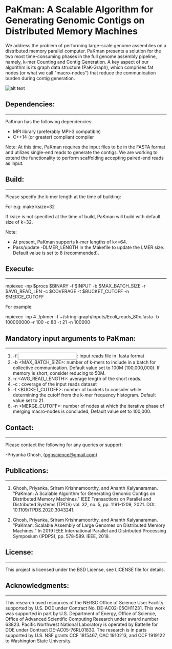# PaKman: A Scalable Algorithm for Generating Genomic Contigs on Distributed Memory Machines

We address the problem of performing large-scale genome assemblies on a distributed memory parallel computer.
PaKman presents a solution for the two most time-consuming phases in the full genome assembly pipeline, namely, k-mer Counting and
Contig Generation. A key aspect of our algorithm is its graph data structure (PaK-Graph), which comprises fat nodes (or what we call
"macro-nodes") that reduce the communication burden during contig generation.

![alt text](https://github.com/pnnl/pakman/blob/master/img/PaKman_schema.png?raw=true)

## Dependencies:
----------------
PaKman has the following dependencies:
* MPI library (preferably MPI-3 compatible)
* C++14 (or greater) compliant compiler


Note: 
At this time, PaKman requires the input files to be in the FASTA format and utilizes single-end reads to generate the contigs. 
We are working to extend the functionality to  perform scaffolding accepting paired-end reads as input. 


## Build: 
----------------
Please specify the k-mer length at the time of building:

For e.g: make ksize=32

If ksize is not specified at the time of build, PaKman will build with default size of k=32.

Note:
* At present, PaKman supports k-mer lengths of k<=64.
* Pass/update -DLMER_LENGTH in the Makefile to update the LMER size. Default value is set to 8 (recommended).


## Execute:
----------------
mpiexec -np $procs $BINARY -f $INPUT -b $MAX_BATCH_SIZE -r $AVG_READ_LEN -c $COVERAGE -t $BUCKET_CUTOFF -n $MERGE_CUTOFF

For example:

mpiexec -np 4 ./pkmer -f ~/string-graph/inputs/Ecoli_reads_80x.fasta -b 100000000 -r 100 -c 80 -t 21 -n 100000

## Mandatory input arguments to PaKman:
------------------------------
1. -f <INPUT>: input reads file in .fasta format
2. -b <MAX_BATCH_SIZE>: number of k-mers to include in a batch for collective communication. Default value set to 100M (100,000,000). If memory is short, consider reducing to 50M.
3. -r <AVG_READ_LENGTH>: average length of the short reads.
4. -c <COVERAGE>: coverage of the input reads dataset
5. -t <BUCKET_CUTOFF>: number of buckets to consider while determining the cutoff from the k-mer frequency histogram. Default value set to 21.
6. -n <MERGE_CUTOFF>: number of nodes at which the iterative phase of merging macro-nodes is concluded, Default value set to 100,000.

## Contact:
---------
Please contact the following for any queries or support:

-Priyanka Ghosh, (pghscience@gmail.com)


## Publications:
---------------
1) Ghosh, Priyanka, Sriram Krishnamoorthy, and Ananth Kalyanaraman. "PaKman: A Scalable Algorithm for Generating Genomic Contigs on Distributed Memory Machines." IEEE Transactions on Parallel and Distributed Systems (TPDS) vol. 32, no. 5, pp. 1191-1209, 2021. DOI: 10.1109/TPDS.2020.3043241. 

2) Ghosh, Priyanka, Sriram Krishnamoorthy, and Ananth Kalyanaraman. "PaKman: Scalable Assembly of Large Genomes on Distributed Memory Machines." In 2019 IEEE International Parallel and Distributed Processing Symposium (IPDPS), pp. 578-589. IEEE, 2019.

## License:
-----------
This project is licensed under the BSD License, see LICENSE file for details.

## Acknowledgments:
------------------
This research used resources of the NERSC Office of Science User Facility supported by U.S. DOE under Contract No. DE-AC02-05CH11231. 
This work was supported in part by U.S. Department of Energy, Office of Science, Office of Advanced Scientific Computing Research 
under award number 63823. Pacific Northwest National Laboratory is operated by Battelle for DOE under Contract DE-AC05-76RL01830. 
The research is in parts supported by U.S. NSF grants CCF 1815467, OAC 1910213, and CCF 1919122 to Washington State University.

